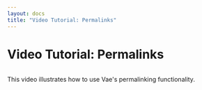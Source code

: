 ```yaml
---
layout: docs
title: "Video Tutorial: Permalinks"
---
```


# Video Tutorial: Permalinks

![]()

This video illustrates how to use Vae's permalinking functionality.
